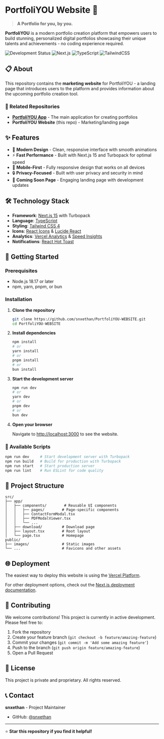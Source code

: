 # PortfoliYOU Website 🚀

> **A Portfolio for you, by you.**

**PortfoliYOU** is a modern portfolio creation platform that empowers users to build stunning, personalized digital portfolios showcasing their unique talents and achievements - no coding experience required.

![Development Status](https://img.shields.io/badge/Status-In%20Development-orange)
![Next.js](https://img.shields.io/badge/Next.js-15.5.2-black)
![TypeScript](https://img.shields.io/badge/TypeScript-5.x-blue)
![TailwindCSS](https://img.shields.io/badge/TailwindCSS-4.x-38B2AC)

## 📋 About

This repository contains the **marketing website** for PortfoliYOU - a landing page that introduces users to the platform and provides information about the upcoming portfolio creation tool.

### 🔗 Related Repositories
- **[PortfoliYOU App](https://github.com/snxethan/PortfoliYOU-APP)** - The main application for creating portfolios
- **PortfoliYOU Website** (this repo) - Marketing/landing page

## ✨ Features

- 🎨 **Modern Design** - Clean, responsive interface with smooth animations
- ⚡ **Fast Performance** - Built with Next.js 15 and Turbopack for optimal speed
- 📱 **Mobile-First** - Fully responsive design that works on all devices
- 🔒 **Privacy-Focused** - Built with user privacy and security in mind
- 🎯 **Coming Soon Page** - Engaging landing page with development updates

## 🛠️ Technology Stack

- **Framework**: [Next.js 15](https://nextjs.org/) with Turbopack
- **Language**: [TypeScript](https://www.typescriptlang.org/)
- **Styling**: [Tailwind CSS 4](https://tailwindcss.com/)
- **Icons**: [React Icons](https://react-icons.github.io/react-icons/) & [Lucide React](https://lucide.dev/)
- **Analytics**: [Vercel Analytics](https://vercel.com/analytics) & [Speed Insights](https://vercel.com/docs/speed-insights)
- **Notifications**: [React Hot Toast](https://react-hot-toast.com/)

## 🚀 Getting Started

### Prerequisites

- Node.js 18.17 or later
- npm, yarn, pnpm, or bun

### Installation

1. **Clone the repository**
   ```bash
   git clone https://github.com/snxethan/PortfoliYOU-WEBSITE.git
   cd PortfoliYOU-WEBSITE
   ```

2. **Install dependencies**
   ```bash
   npm install
   # or
   yarn install
   # or
   pnpm install
   # or
   bun install
   ```

3. **Start the development server**
   ```bash
   npm run dev
   # or
   yarn dev
   # or
   pnpm dev
   # or
   bun dev
   ```

4. **Open your browser**
   
   Navigate to [http://localhost:3000](http://localhost:3000) to see the website.

### 🔧 Available Scripts

```bash
npm run dev     # Start development server with Turbopack
npm run build   # Build for production with Turbopack
npm run start   # Start production server
npm run lint    # Run ESLint for code quality
```

## 📁 Project Structure

```
src/
├── app/
│   ├── components/        # Reusable UI components
│   │   ├── pages/        # Page-specific components
│   │   ├── ContactFormModal.tsx
│   │   ├── PDFModalViewer.tsx
│   │   └── ...
│   ├── download/         # Download page
│   ├── layout.tsx        # Root layout
│   └── page.tsx          # Homepage
public/
├── images/               # Static images
└── ...                   # Favicons and other assets
```

## 🌐 Deployment

The easiest way to deploy this website is using the [Vercel Platform](https://vercel.com/new?utm_medium=default-template&filter=next.js&utm_source=create-next-app&utm_campaign=create-next-app-readme).

For other deployment options, check out the [Next.js deployment documentation](https://nextjs.org/docs/app/building-your-application/deploying).

## 🤝 Contributing

We welcome contributions! This project is currently in active development. Please feel free to:

1. Fork the repository
2. Create your feature branch (`git checkout -b feature/amazing-feature`)
3. Commit your changes (`git commit -m 'Add some amazing feature'`)
4. Push to the branch (`git push origin feature/amazing-feature`)
5. Open a Pull Request

## 📄 License

This project is private and proprietary. All rights reserved.

## 📞 Contact

**snxethan** - Project Maintainer

- GitHub: [@snxethan](https://github.com/snxethan)

---

⭐ **Star this repository if you find it helpful!**
